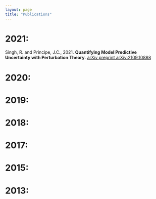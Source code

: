 ```yaml
---
layout: page
title: "Publications"
---
```


2021:
===
Singh, R. and Principe, J.C., 2021. **Quantifying Model Predictive Uncertainty with Perturbation Theory**. [arXiv preprint arXiv:2109.10888](https://arxiv.org/abs/2109.10888)


2020:
===

2019:
===

2018:
===

2017:
===

2015:
===

2013:
===
